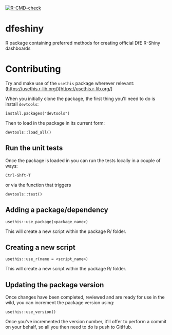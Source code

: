 <!-- badges: start -->
  [![R-CMD-check](https://github.com/dfe-analytical-services/dfeshiny/actions/workflows/R-CMD-check.yaml/badge.svg)](https://github.com/dfe-analytical-services/dfeshiny/actions/workflows/R-CMD-check.yaml)
  <!-- badges: end -->

# dfeshiny
R package containing preferred methods for creating official DfE R-Shiny dashboards 

# Contributing

Try and make use of the `usethis` package wherever relevant: (https://usethis.r-lib.org/)[https://usethis.r-lib.org/]

When you initially clone the package, the first thing you'll need to do is install `devtools`:

`install.packages("devtools")`

Then to load in the package in its current form:

`devtools::load_all()`

## Run the unit tests

Once the package is loaded in you can run the tests locally in a couple of ways:

`Ctrl-Shft-T`

or via the function that triggers

`devtools::test()`


## Adding a package/dependency

`usethis::use_package(<package_name>)`

This will create a new script within the package R/ folder.


## Creating a new script

`usethis::use_r(name = <script_name>)`

This will create a new script within the package R/ folder.


## Updating the package version

Once changes have been completed, reviewed and are ready for use in the wild, you
can increment the package version using:

`usethis::use_version()`

Once you've incremented the version number, it'll offer to perform a commit on your behalf, so all you then need to do is push to GitHub.

